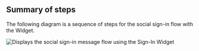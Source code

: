 
## Summary of steps

The following diagram is a sequence of steps for the social sign-in flow with the Widget.

<div class="common-image-format">

![Displays the social sign-in message flow using the Sign-In Widget](/img/oie-embedded-sdk/oie-embedded-widget-go-use-case-social-sign-in.png)

</div>
